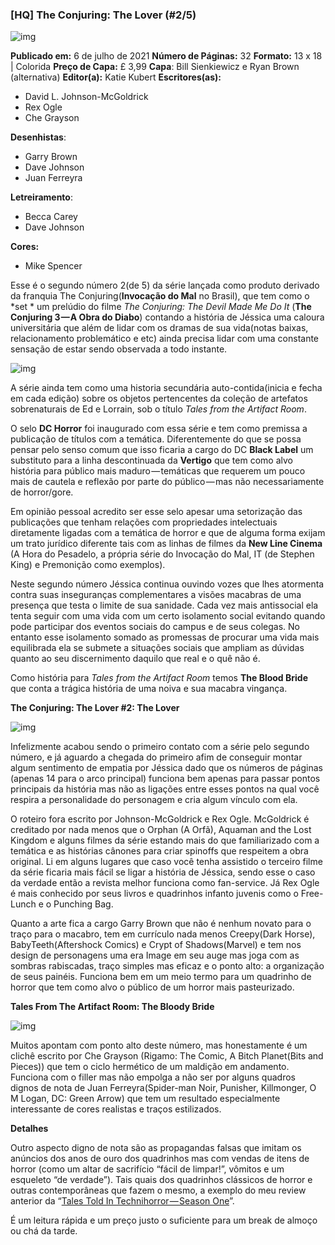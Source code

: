 ### [HQ] The Conjuring: The Lover (#2/5)

![img](https://cdn-images-1.medium.com/max/800/1*IHEDrxpl40acEabaxQ7h4A.jpeg)

**Publicado em:** 6 de julho de 2021 
**Número de Páginas:** 32 
**Formato:** 13 x 18 | Colorida 
**Preço de Capa:** £ 3,99 
**Capa**: Bill Sienkiewicz e Ryan Brown (alternativa) 
**Editor(a):** Katie Kubert 
**Escritores(as):**

- David L. Johnson-McGoldrick
- Rex Ogle
- Che Grayson

**Desenhistas**:

- Garry Brown
- Dave Johnson
- Juan Ferreyra

**Letreiramento**:

- Becca Carey
- Dave Johnson

**Cores:**

- Mike Spencer

Esse é o segundo número 2(de 5) da série lançada como produto derivado da franquia The Conjuring(**Invocação do Mal** no Brasil), que tem como o *set * um prelúdio do filme *The Conjuring: The Devil Made Me Do It* (**The Conjuring 3 — A Obra do Diabo**) contando a história de Jéssica uma caloura universitária que além de lidar com os dramas de sua vida(notas baixas, relacionamento problemático e etc) ainda precisa lidar com uma constante sensação de estar sendo observada a todo instante.

![img](https://cdn-images-1.medium.com/max/800/0*4lciFVgvPgWI8FKF.jpg)

A série ainda tem como uma historia secundária auto-contida(inicia e fecha em cada edição) sobre os objetos pertencentes da coleção de artefatos sobrenaturais de Ed e Lorrain, sob o título *Tales from the Artifact Room*.

O selo **DC Horror** foi inaugurado com essa série e tem como premissa a publicação de títulos com a temática. Diferentemente do que se possa pensar pelo senso comum que isso ficaria a cargo do DC **Black Label** um substituto para a linha descontinuada da **Vertigo** que tem como alvo história para público mais maduro — temáticas que requerem um pouco mais de cautela e reflexão por parte do público — mas não necessariamente de horror/gore.

Em opinião pessoal acredito ser esse selo apesar uma setorização das publicações que tenham relações com propriedades intelectuais diretamente ligadas com a temática de horror e que de alguma forma exijam um trato jurídico diferente tais com as linhas de filmes da **New Line Cinema** (A Hora do Pesadelo, a própria série do Invocação do Mal, IT (de Stephen King) e Premonição como exemplos).

Neste segundo número Jéssica continua ouvindo vozes que lhes atormenta contra suas inseguranças complementares a visões macabras de uma presença que testa o limite de sua sanidade. Cada vez mais antissocial ela tenta seguir com uma vida com um certo isolamento social evitando quando pode participar dos eventos sociais do campus e de seus colegas. No entanto esse isolamento somado as promessas de procurar uma vida mais equilibrada ela se submete a situações sociais que ampliam as dúvidas quanto ao seu discernimento daquilo que real e o quê não é.

Como história para *Tales from the Artifact Room* temos **The Blood Bride** que conta a trágica história de uma noiva e sua macabra vingança.

**The Conjuring: The Lover #2: The Lover**

![img](https://cdn-images-1.medium.com/max/800/1*070iA5CPzT4veG9gKuGWkg.jpeg)

Infelizmente acabou sendo o primeiro contato com a série pelo segundo número, e já aguardo a chegada do primeiro afim de conseguir montar algum sentimento de empatia por Jéssica dado que os números de páginas (apenas 14 para o arco principal) funciona bem apenas para passar pontos principais da história mas não as ligações entre esses pontos na qual você respira a personalidade do personagem e cria algum vínculo com ela.

O roteiro fora escrito por Johnson-McGoldrick e Rex Ogle. McGoldrick é creditado por nada menos que o Orphan (A Orfã), Aquaman and the Lost Kingdom e alguns filmes da série estando mais do que familiarizado com a temática e as histórias cânones para criar spinoffs que respeitem a obra original. Li em alguns lugares que caso você tenha assistido o terceiro filme da série ficaria mais fácil se ligar a história de Jéssica, sendo esse o caso da verdade então a revista melhor funciona como fan-service. Já Rex Ogle é mais conhecido por seus livros e quadrinhos infanto juvenis como o Free-Lunch e o Punching Bag.

Quanto a arte fica a cargo Garry Brown que não é nenhum novato para o traço para o macabro, tem em currículo nada menos Creepy(Dark Horse), BabyTeeth(Aftershock Comics) e Crypt of Shadows(Marvel) e tem nos design de personagens uma era Image em seu auge mas joga com as sombras rabiscadas, traço simples mas eficaz e o ponto alto: a organização de seus painéis. Funciona bem em um meio termo para um quadrinho de horror que tem como alvo o público de um horror mais pasteurizado.

**Tales From The Artifact Room: The Bloody Bride**

![img](https://cdn-images-1.medium.com/max/800/1*C24D4Q0uq3IEfu_Z0ubi3A.jpeg)

Muitos apontam com ponto alto deste número, mas honestamente é um clichê escrito por Che Grayson (Rigamo: The Comic, A Bitch Planet(Bits and Pieces)) que tem o ciclo hermético de um maldição em andamento. Funciona com o filler mas não empolga a não ser por alguns quadros dignos de nota de Juan Ferreyra(Spider-man Noir, Punisher, Killmonger, O M Logan, DC: Green Arrow) que tem um resultado especialmente interessante de cores realistas e traços estilizados.

**Detalhes**

Outro aspecto digno de nota são as propagandas falsas que imitam os anúncios dos anos de ouro dos quadrinhos mas com vendas de itens de horror (como um altar de sacrifício “fácil de limpar!”, vômitos e um esqueleto “de verdade”). Tais quais dos quadrinhos clássicos de horror e outras contemporâneas que fazem o mesmo, a exemplo do meu review anterior da “[Tales Told In Technihorror — Season One](https://edwardfacundo.medium.com/hq-tales-told-in-technihorror-season-one-cebc0029377d)”.

É um leitura rápida e um preço justo o suficiente para um break de almoço ou chá da tarde.
